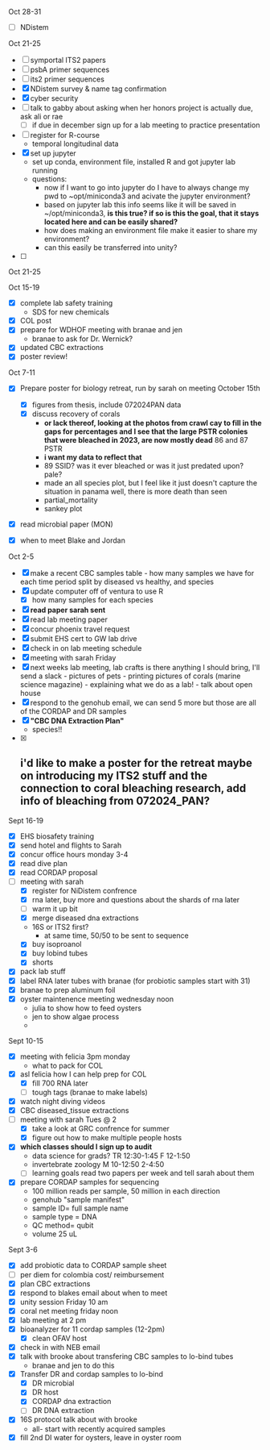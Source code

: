 Oct 28-31
- [ ] NDistem

Oct 21-25
- [ ] symportal ITS2 papers
- [ ] psbA primer sequences
- [ ] its2 primer sequences
- [x] NDistem survey & name tag confirmation
- [x] cyber security
- [ ] talk to gabby about asking when her honors project is actually due, ask ali or rae 
	- [ ] if due in december sign up for a lab meeting to practice presentation
- [ ] register for R-course
	- temporal longitudinal data 
- [x] set up jupyter
	- set up conda, environment file, installed R and got jupyter lab running
	- questions: 
		- now if I want to go into jupyter do I have to always change my pwd to ~opt/miniconda3 and acivate the jupyter environment?
		- based on jupyter lab this info seems like it will be saved in ~/opt/miniconda3, **is this true? if so is this the goal, that it stays located here and can be easily shared?**
		- how does making an environment file make it easier to share my environment?
		- can this easily be transferred into unity?
- [ ] 

Oct 21-25

Oct 15-19 
- [x]  complete lab safety training
	- SDS for new chemicals
- [x] COL post
- [x] prepare for WDHOF meeting with branae and jen 
	- branae to ask for Dr. Wernick?
- [x] updated CBC extractions
- [x] poster review!

Oct 7-11
- [x] Prepare poster for biology retreat, run by sarah on meeting October 15th
	- [x] figures from thesis, include 072024PAN data 
	- [x] discuss recovery of corals
		- **or lack thereof, looking at the photos from crawl cay to fill in the gaps for percentages and I see that the large PSTR colonies that were bleached in 2023, are now mostly dead** 86 and 87 PSTR
		- **i want my data to reflect that** 
		- 89 SSID? was it ever bleached or was it just predated upon? pale?
		- made an all species plot, but I feel like it just doesn't capture the situation in panama well, there is more death than seen
		- partial_mortality
		- sankey plot
- [x] read microbial paper (MON)
- [x] when to meet Blake and Jordan


Oct 2-5
- [x]  make a recent CBC samples table 
		- how many samples we have for each time period split by diseased vs healthy, and species 
- [x] update computer off of ventura to use R
	- [x] how many samples for each species 
- [x] **read paper sarah sent** 
- [x] read lab meeting paper 
- [x] concur phoenix travel request
- [x] submit EHS cert to GW lab drive
- [x] check in on lab meeting schedule
- [x] meeting with sarah Friday 
- [x] next weeks lab meeting, lab crafts is there anything I should bring, I'll send a slack 
		- pictures of pets 
		- printing pictures of corals (marine science magazine)
		- explaining what we do as a lab!
		- talk about open house 
- [x] respond to the genohub email, we can send 5 more but those are all of the CORDAP and DR samples
 - [x] **"CBC DNA Extraction Plan"**
	 - species!!
 - [x] i'd like to make a poster for the retreat maybe on introducing my ITS2 stuff and the connection to coral bleaching research, add info of bleaching from 072024_PAN?
	 - 

Sept 16-19
- [x] EHS biosafety training
- [x] send hotel and flights to Sarah 
- [x] concur office hours monday 3-4 
- [x] read dive plan
- [x] read CORDAP proposal 
- [ ] meeting with sarah 
	- [x] register for NiDistem confrence
	 - [x] rna later, buy more and questions about the shards of rna later 
	- [ ] warm it up bit
	- [x] merge diseased dna extractions
	- 16S or ITS2 first? 
		- at same time, 50/50 to be sent to sequence 
	- [x] buy isoproanol
	- [x] buy lobind tubes
	- [x] shorts
- [x] pack lab stuff
- [x] label RNA later tubes with branae (for probiotic samples start with 31)
- [x] branae to prep aluminum foil
- [x] oyster maintenence meeting wednesday noon
	- julia to show how to feed oysters
	- jen to show algae process 
	- 
	
Sept 10-15
- [x] meeting with felicia 3pm monday 
	- what to pack for COL
- [x] asl felicia how I can help prep for COL
	- [x] fill 700 RNA later
	- [ ] tough tags (branae to make labels)
- [x] watch night diving videos 
- [x] CBC diseased_tissue extractions 
- [ ] meeting with sarah Tues @ 2
	- [x] take a look at GRC confrence for summer
	- [x] figure out how to make multiple people hosts 
- [x] **which classes should I sign up to audit**
	- data science for grads? TR 12:30-1:45 F 12-1:50
	- invertebrate zoology M 10-12:50 2-4:50
	- [ ] learning goals read two papers per week and tell sarah about them 
- [x] prepare CORDAP samples for sequencing 
	- 100 million reads per sample, 50 million in each direction
	- genohub "sample manifest"
	- sample ID= full sample name
	- sample type = DNA 
	- QC method= qubit
	- volume 25 uL


Sept 3-6
- [x] add probiotic data to CORDAP sample sheet 
- [ ] per diem for colombia cost/ reimbursement 
- [x] plan CBC extractions
- [x] respond to blakes email about when to meet 
- [x] unity session Friday 10 am
- [x] coral net meeting friday noon 
- [x] lab meeting at 2 pm
- [x] bioanalyzer for 11 cordap samples (12-2pm)
	- [x] clean OFAV host 
- [x] check in with NEB email
- [x] talk with brooke about transfering CBC samples to lo-bind tubes
	- branae and jen to do this 
- [x] Transfer DR and cordap samples to lo-bind
	- [x] DR microbial
	- [x] DR host 
	- [x] CORDAP dna extraction
	- [ ] DR DNA extraction
- [x] 16S protocol talk about with brooke 
	- all- start with recently acquired samples
- [x] fill 2nd DI water for oysters, leave in oyster room
